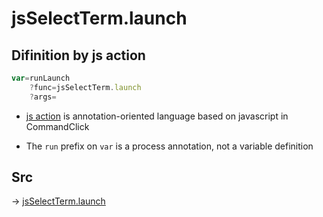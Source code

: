 # jsSelectTerm.launch

## Difinition by js action

```js.js
var=runLaunch
	?func=jsSelectTerm.launch
	?args=

```

- [js action](#) is annotation-oriented language based on javascript in CommandClick

- The `run` prefix on `var` is a process annotation, not a variable definition

## Src

-> [jsSelectTerm.launch](https://github.com/puutaro/CommandClick/blob/master/app/src/main/java/com/puutaro/commandclick/fragment_lib/terminal_fragment/js_interface/system/JsSelectTerm.kt#L25)


